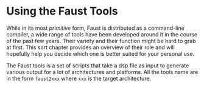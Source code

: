 # Using the Faust Tools

While in its most *primitive* form, Faust is distributed as a command-line 
compiler, a wide range of tools have been developed around it in the course of 
the past few years. Their variety and their function might be hard to grab at 
first. This sort chapter provides an overview of their role and will hopefully 
help you decide which one is better suited for your personal use. 

The Faust tools is a set of scripts that take a dsp file as input to generate various output for a lot of architectures and platforms. All the tools name are in the form `faust2xxx` where `xxx` is the target architecture.



